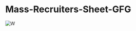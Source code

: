 # Mass-Recruiters-Sheet-GFG
![W](https://user-images.githubusercontent.com/51962570/173158242-86fbb09b-077b-48fe-9c12-8ce4f3d8f48b.PNG)
